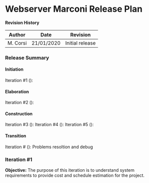 # Webserver Marconi Release Plan

**Revision History**

| Author | Date | Revision |
| --- | --- | --- |
| M. Corsi | 21/01/2020 | Initial release |

### Release Summary
#### Initiation
Iteration #1 (): 
#### Elaboration
Iteration #2 ():
#### Construction
Iteration #3 ():
Iteration #4 ():
Iteration #5 ():
#### Transition
Iteration # (): Problems resoltion and debug

### Iteration #1
**Objective:** The purpose of this iteration is to understand system requirements to provide cost and schedule estimation for the project.

